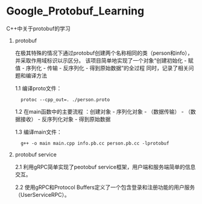 # Google_Protobuf_Learning
C++中关于protobuf的学习 

1. protobuf
   
   在极其特殊的情况下通过protobuf创建两个名称相同的类（person和info），并采取作用域标识以示区分。
该项目简单地实现了一个对象“创建初始化 - 赋值 - 序列化 - 传输 - 反序列化 - 得到原始数据”的全过程
同时，记录了相关问题和编译方法

   1.1 编译proto文件：
   
         protoc --cpp_out=. ./person.proto

   1.2 在main函数中的主要流程 ：创建对象 - 序列化对象 - （数据传输） - （数据接收） - 反序列化对象 - 得到原始数据

   1.3 编译main文件：

         g++ -o main main.cpp info.pb.cc person.pb.cc -lprotobuf



2. protobuf service
   
   2.1 利用gRPC简单实现了peotobuf service框架，用户端和服务端简单的信息交互。

   2.2 使用gRPC和Protocol Buffers定义了一个包含登录和注册功能的用户服务（UserServiceRPC）。

   



